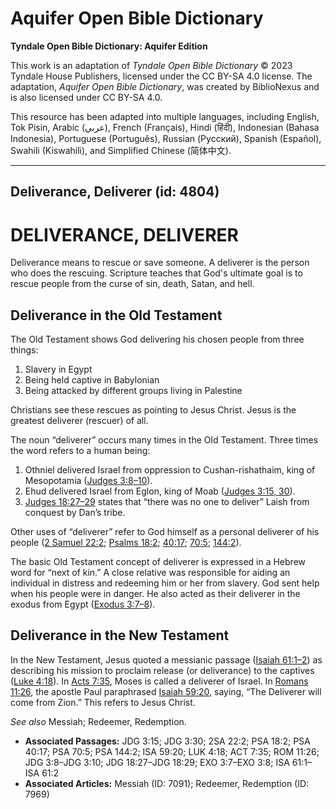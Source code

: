 # Aquifer Open Bible Dictionary

**Tyndale Open Bible Dictionary: Aquifer Edition**

This work is an adaptation of *Tyndale Open Bible Dictionary* © 2023 Tyndale House Publishers, licensed under the CC BY\-SA 4\.0 license. The adaptation, *Aquifer Open Bible Dictionary*, was created by BiblioNexus and is also licensed under CC BY\-SA 4\.0\.

This resource has been adapted into multiple languages, including English, Tok Pisin, Arabic (عربي), French (Français), Hindi (हिंदी), Indonesian (Bahasa Indonesia), Portuguese (Português), Russian (Русский), Spanish (Español), Swahili (Kiswahili), and Simplified Chinese (简体中文).



--------------------------------

## Deliverance, Deliverer (id: 4804)

DELIVERANCE, DELIVERER
======================

Deliverance means to rescue or save someone. A deliverer is the person who does the rescuing. Scripture teaches that God's ultimate goal is to rescue people from the curse of sin, death, Satan, and hell. 

Deliverance in the Old Testament
--------------------------------

The Old Testament shows God delivering his chosen people from three things: 

1. Slavery in Egypt
2. Being held captive in Babylonian
3. Being attacked by different groups living in Palestine

Christians see these rescues as pointing to Jesus Christ. Jesus is the greatest deliverer (rescuer) of all.

The noun “deliverer” occurs many times in the Old Testament. Three times the word refers to a human being: 

1. Othniel delivered Israel from oppression to Cushan\-rishathaim, king of Mesopotamia ([Judges 3:8](https://ref.ly/Judg3:8-Judg3:10)[–](https://ref.ly/Judg3:8-Judg3:10)[10](https://ref.ly/Judg3:8-Judg3:10)).
2. Ehud delivered Israel from Eglon, king of Moab ([Judges 3:15, 30](https://ref.ly/Judg3:15,Judg3:30)).
3. [Judges 18:27](https://ref.ly/Judg18:27-Judg18:29)[–](https://ref.ly/Judg18:27-Judg18:29)[29](https://ref.ly/Judg18:27-Judg18:29) states that “there was no one to deliver” Laish from conquest by Dan’s tribe.

Other uses of “deliverer” refer to God himself as a personal deliverer of his people ([2 Samuel 22:2](https://ref.ly/2Sam22:2); [Psalms 18:2](https://ref.ly/Ps18:2); [40:17](https://ref.ly/Ps40:17); [70:5](https://ref.ly/Ps70:5); [144:2](https://ref.ly/Ps144:2)).

The basic Old Testament concept of deliverer is expressed in a Hebrew word for “next of kin.” A close relative was responsible for aiding an individual in distress and redeeming him or her from slavery. God sent help when his people were in danger. He also acted as their deliverer in the exodus from Egypt ([Exodus 3:7](https://ref.ly/Exod3:7-Exod3:8)[–](https://ref.ly/Exod3:7-Exod3:8)[8](https://ref.ly/Exod3:7-Exod3:8)).

Deliverance in the New Testament
--------------------------------

In the New Testament, Jesus quoted a messianic passage ([Isaiah 61:1](https://ref.ly/Isa61:1-Isa61:2)[–](https://ref.ly/Isa61:1-Isa61:2)[2](https://ref.ly/Isa61:1-Isa61:2)) as describing his mission to proclaim release (or deliverance) to the captives ([Luke 4:18](https://ref.ly/Luke4:18)). In [Acts 7:35](https://ref.ly/Acts7:35), Moses is called a deliverer of Israel. In [Romans 11:26](https://ref.ly/Rom11:26), the apostle Paul paraphrased [Isaiah 59:20](https://ref.ly/Isa59:20), saying, “The Deliverer will come from Zion.” This refers to Jesus Christ.

*See also* Messiah; Redeemer, Redemption.

* **Associated Passages:** JDG 3:15; JDG 3:30; 2SA 22:2; PSA 18:2; PSA 40:17; PSA 70:5; PSA 144:2; ISA 59:20; LUK 4:18; ACT 7:35; ROM 11:26; JDG 3:8–JDG 3:10; JDG 18:27–JDG 18:29; EXO 3:7–EXO 3:8; ISA 61:1–ISA 61:2
* **Associated Articles:** Messiah (ID: 7091); Redeemer, Redemption (ID: 7969)

